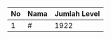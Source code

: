 | No | Nama            | Jumlah Level |
|----|-----------------|--------------|
| 1  | #    |    1922        |
